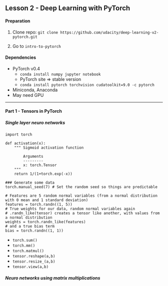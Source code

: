 ## Lesson 2 - Deep Learning with PyTorch

#### Preparation
1. Clone repo:
`git clone https://github.com/udacity/deep-learning-v2-pytorch.git`

2. Go to `intro-to-pytorch`

#### Dependencies
- PyTorch v0.4
    - `conda install numpy jupyter notebook`
    - PyTorch site => stable version
    - `conda install pytorch torchvision cudatoolkit=9.0 -c pytorch`
- Miniconda, Anaconda
- May need GPU



---

#### Part 1 - Tensors in PyTorch

##### Single layer neuro networks

```
import torch
```

```
def activation(x):
    """ Sigmoid activation function 
    
        Arguments
        ---------
        x: torch.Tensor
    """
    return 1/(1+torch.exp(-x))
```

```
### Generate some data
torch.manual_seed(7) # Set the random seed so things are predictable

# Features are 5 random normal variables (from a normal distribution with 0 mean and 1 standard deviation)
features = torch.randn((1, 5))
# True weights for our data, random normal variables again
# .randn_like(tensor) creates a tensor like another, with values from a normal distribution
weights = torch.randn_like(features)
# and a true bias term
bias = torch.randn((1, 1))
```

- `torch.sum()`
- `torch.mm()`
- `torch.matmul()`
- `tensor.reshape(a,b)`
- `tensor.resize_(a,b)`
- `tensor.view(a,b)`




##### Neuro networks using matrix multiplications





